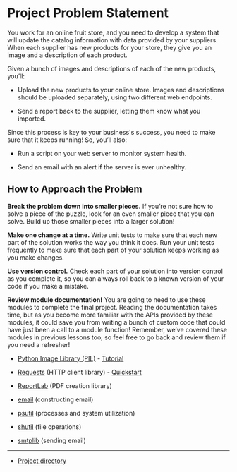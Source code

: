 # Project Problem Statement

You work for an online fruit store, and you need to develop a system that will update the catalog information with data provided by your suppliers. When each supplier has new products for your store, they give you an image and a description of each product.

Given a bunch of images and descriptions of each of the new products, you’ll:

- Upload the new products to your online store. Images and descriptions should be uploaded separately, using two different web endpoints.

- Send a report back to the supplier, letting them know what you imported.

Since this process is key to your business's success, you need to make sure that it keeps running! So, you’ll also:

- Run a script on your web server to monitor system health.

- Send an email with an alert if the server is ever unhealthy.

## How to Approach the Problem

**Break the problem down into smaller pieces.** If you’re not sure how to solve a piece of the puzzle, look for an even smaller piece that you can solve. Build up those smaller pieces into a larger solution!

**Make one change at a time.** Write unit tests to make sure that each new part of the solution works the way you think it does. Run your unit tests frequently to make sure that each part of your solution keeps working as you make changes.

**Use version control.** Check each part of your solution into version control as you complete it, so you can always roll back to a known version of your code if you make a mistake.

**Review module documentation!** You are going to need to use these modules to complete the final project. Reading the documentation takes time, but as you become more familiar with the APIs provided by these modules, it could save you from writing a bunch of custom code that could have just been a call to a module function! Remember, we’ve covered these modules in previous lessons too, so feel free to go back and review them if you need a refresher!

- [Python Image Library (PIL)](https://pillow.readthedocs.io/en/stable/) - [Tutorial](https://pillow.readthedocs.io/en/stable/handbook/tutorial.html)

- [Requests](https://requests.readthedocs.io/en/latest/) (HTTP client library) - [Quickstart](https://requests.readthedocs.io/en/latest/user/quickstart/)

- [ReportLab](/resources/reportlab-userguide.pdf) (PDF creation library)

- [email](https://docs.python.org/3/library/email.examples.html) (constructing email)

- [psutil](https://psutil.readthedocs.io/en/latest/) (processes and system utilization)

- [shutil](https://docs.python.org/3/library/shutil.html) (file operations)

- [smtplib](https://docs.python.org/3/library/smtplib.html) (sending email)

---

- [Project directory](/6-Automating_Real-World_Tasks_with_Python/Module-4/project/)